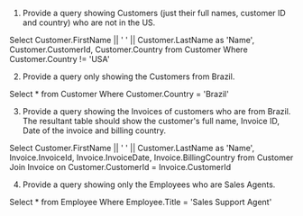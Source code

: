1. Provide a query showing Customers (just their full names, customer ID and country) who are not in the US.

Select Customer.FirstName || ' ' || Customer.LastName as 'Name', Customer.CustomerId, Customer.Country from Customer
Where Customer.Country != 'USA'

2. Provide a query only showing the Customers from Brazil.

Select * from Customer
Where Customer.Country = 'Brazil'

3. Provide a query showing the Invoices of customers who are from Brazil. The resultant table should show the customer's full name, Invoice ID, Date of the invoice and billing country.

Select Customer.FirstName || ' ' || Customer.LastName as 'Name', Invoice.InvoiceId, Invoice.InvoiceDate, Invoice.BillingCountry from Customer
Join Invoice on Customer.CustomerId = Invoice.CustomerId

4. Provide a query showing only the Employees who are Sales Agents.

Select * from Employee
Where Employee.Title = 'Sales Support Agent'